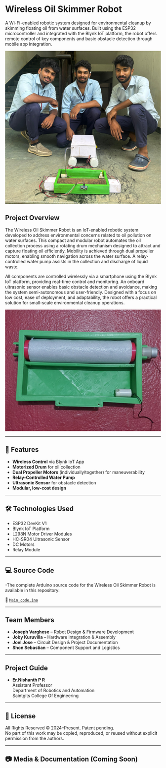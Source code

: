 #  Wireless Oil Skimmer Robot

A Wi-Fi-enabled robotic system designed for environmental cleanup by skimming floating oil from water surfaces. Built using the ESP32 microcontroller and integrated with the Blynk IoT platform, the robot offers remote control of key components and basic obstacle detection through mobile app integration.

![image alt](https://github.com/joseph489/Wireless-Oil-Skimmer-Robot/blob/afebf203e76d4ba354b29ddbe37b5a6a3e32390d/images/image1.jpeg)

##  Project Overview

The Wireless Oil Skimmer Robot is an IoT-enabled robotic system developed to address environmental concerns related to oil pollution on water surfaces. This compact and modular robot automates the oil collection process using a rotating drum mechanism designed to attract and capture floating oil efficiently. Mobility is achieved through dual propeller motors, enabling smooth navigation across the water surface. A relay-controlled water pump assists in the collection and discharge of liquid waste.

All components are controlled wirelessly via a smartphone using the Blynk IoT platform, providing real-time control and monitoring. An onboard ultrasonic sensor enables basic obstacle detection and avoidance, making the system semi-autonomous and user-friendly. Designed with a focus on low cost, ease of deployment, and adaptability, the robot offers a practical solution for small-scale environmental cleanup operations.

![image alt](https://github.com/joseph489/Wireless-Oil-Skimmer-Robot/blob/73914bf818345516dc8b2cd406622e9145917690/images/image2.jpg)

---

## 🔧 Features

-  **Wireless Control** via Blynk IoT App  
-  **Motorized Drum** for oil collection  
-  **Dual Propeller Motors** (individually/together) for maneuverability  
-  **Relay-Controlled Water Pump**  
-  **Ultrasonic Sensor** for obstacle detection  
-  **Modular, low-cost design**

---

## 🛠️ Technologies Used

- ESP32 DevKit V1  
- Blynk IoT Platform  
- L298N Motor Driver Modules  
- HC-SR04 Ultrasonic Sensor  
- DC  Motors 
- Relay Module

---

## 💻 Source Code

-The complete Arduino source code for the Wireless Oil Skimmer Robot is available in this repository:

📂 [`Main_code.ino`](Main_code.ino)

---

## Team Members

- **Joseph Varghese** – Robot Design & Firmware Development  
- **Joby Kuruvilla** – Hardware Integration & Assembly  
- **Joel Jose** – Circuit Design & Project Documentation  
- **Shon Sebastian** – Component Support and Logistics
---

## Project Guide

- **Er.Nishanth P R**  
  Assistant Professor    
  Department of Robotics and Automation  
  Saintgits College Of Engineering 

---

## 📢 License

All Rights Reserved © 2024–Present. Patent pending.  
No part of this work may be copied, reproduced, or reused without explicit permission from the authors.

---

## 📷 Media & Documentation (Coming Soon)




